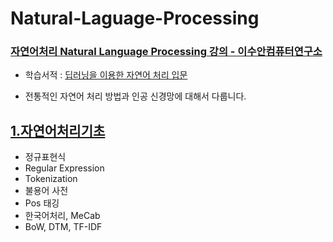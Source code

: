 # Natural-Laguage-Processing
### [자연어처리 Natural Language Processing 강의 - 이수안컴퓨터연구소](https://www.youtube.com/playlist?list=PL7ZVZgsnLwEEoHQAElEPg7l7T6nt25I3N)   
* 학습서적 : [딥러닝을 이용한 자연어 처리 입문](https://wikidocs.net/book/2155)  
- 전통적인 자연어 처리 방법과 인공 신경망에 대해서 다룹니다.  


## [1.자연어처리기초]()
* 정규표현식
* Regular Expression
* Tokenization
* 불용어 사전
* Pos 태깅
* 한국어처리, MeCab
* BoW, DTM, TF-IDF
